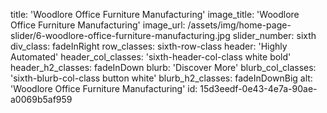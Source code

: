title: 'Woodlore Office Furniture Manufacturing'
image_title: 'Woodlore Office Furniture Manufacturing'
image_url: /assets/img/home-page-slider/6-woodlore-office-furniture-manufacturing.jpg
slider_number: sixth
div_class: fadeInRight
row_classes: sixth-row-class
header: 'Highly Automated'
header_col_classes: 'sixth-header-col-class white bold'
header_h2_classes: fadeInDown
blurb: 'Discover More'
blurb_col_classes: 'sixth-blurb-col-class button white'
blurb_h2_classes: fadeInDownBig
alt: 'Woodlore Office Furniture Manufacturing'
id: 15d3eedf-0e43-4e7a-90ae-a0069b5af959

